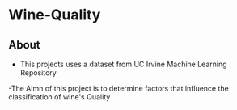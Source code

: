 # Wine-Quality

## About
- This projects uses a dataset from UC Irvine Machine Learning Repository

-The Aimn  of this project is to determine factors that influence the classification of wine's Quality

